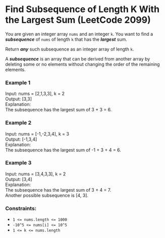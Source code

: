 # Find Subsequence of Length K With the Largest Sum (LeetCode 2099)

You are given an integer array ```nums``` and an integer ```k```. You want to find a ***subsequence*** of ```nums``` of length ```k``` that has the ***largest*** sum.

Return ***any*** such subsequence as an integer array of length ```k```.

A ***subsequence*** is an array that can be derived from another array by deleting some or no elements without changing the order of the remaining elements.

### Example 1

Input: nums = [2,1,3,3], k = 2<br>
Output: [3,3]<br>
Explanation:<br>
The subsequence has the largest sum of 3 + 3 = 6.

### Example 2

Input: nums = [-1,-2,3,4], k = 3<br>
Output: [-1,3,4]<br>
Explanation: <br>
The subsequence has the largest sum of -1 + 3 + 4 = 6.

### Example 3

Input: nums = [3,4,3,3], k = 2<br>
Output: [3,4]<br>
Explanation:<br>
The subsequence has the largest sum of 3 + 4 = 7. <br>
Another possible subsequence is [4, 3].

### Constraints:

- ```1 <= nums.length <= 1000```
- ```-10^5 <= nums[i] <= 10^5```
- ```1 <= k <= nums.length```